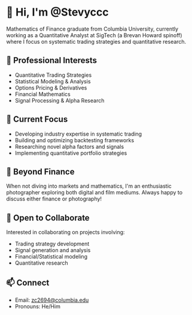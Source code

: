 # 👋 Hi, I'm @Stevyccc

Mathematics of Finance graduate from Columbia University, currently working as a Quantitative Analyst at SigTech (a Brevan Howard spinoff) where I focus on systematic trading strategies and quantitative research.

## 🔭 Professional Interests
- Quantitative Trading Strategies
- Statistical Modeling & Analysis
- Options Pricing & Derivatives
- Financial Mathematics
- Signal Processing & Alpha Research

## 🌱 Current Focus
- Developing industry expertise in systematic trading
- Building and optimizing backtesting frameworks
- Researching novel alpha factors and signals
- Implementing quantitative portfolio strategies

## 📸 Beyond Finance
When not diving into markets and mathematics, I'm an enthusiastic photographer exploring both digital and film mediums. Always happy to discuss either finance or photography!

## 🤝 Open to Collaborate
Interested in collaborating on projects involving:
- Trading strategy development
- Signal generation and analysis
- Financial/Statistical modeling
- Quantitative research

## 📫 Connect
- Email: zc2694@columbia.edu
- Pronouns: He/Him

<!---
Stevyccc/Stevyccc is a ✨ special ✨ repository because its `README.md` (this file) appears on your GitHub profile.
You can click the Preview link to take a look at your changes.
--->
